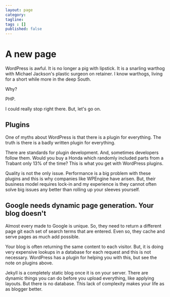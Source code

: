 ```yaml
---
layout: page
category: 
tagline: 
tags : [] 
published: false
---
```


# A new page #

WordPress is awful. It is no longer a pig with lipstick. It is a snarling warthog with Michael Jackson's plastic surgeon on retainer. I know warthogs, living for a short while more in the deep South.

Why?

PHP.

I could really stop right there. But, let's go on.

## Plugins ##

One of myths about WordPress is that there is a plugin for everything. The truth is there is a badly written plugin for everything.

There are standards for plugin development. And, sometimes developers follow them. Would you buy a Honda which randomly included parts from a Trabant only 13% of the time? This is what you get with WordPress plugins.

Quality is not the only issue. Performance is a big problem with these plugins and this is why companies like WPEngine have arisen. But, their business model requires lock-in and my experience is they cannot often solve big issues any better than rolling up your sleeves yourself.

## Google needs dynamic page generation. Your blog doesn't ##

Almost every made to Google is unique. So, they need to return a different page git each set of search terms that are entered. Even so, they cache and serve pages as much add possible.

Your blog is often returning the same content to each visitor. But, it is doing very expensive lookups in a database for each request and this is not necessary. WordPress has a plugin for helping you with this, but see the note on plugins above.

Jekyll is a completely static blog once it is on your server. There are dynamic things you can do before you upload everything, like applying layouts. But there is no database. This lack of complexity makes your life as as blogger better.
